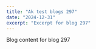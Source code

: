 ```yaml
---
title: "Ak test blogs 297"
date: "2024-12-31"
excerpt: "Excerpt for blog 297"
---
```


Blog content for blog 297